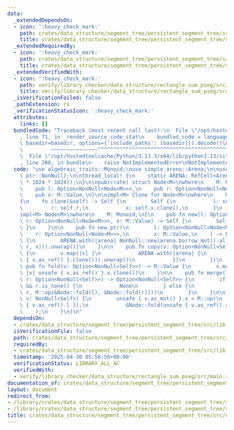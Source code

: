 ```yaml
---
data:
  _extendedDependsOn:
  - icon: ':heavy_check_mark:'
    path: crates/data_structure/segment_tree/persistent_segment_tree/src/lib.rs
    title: crates/data_structure/segment_tree/persistent_segment_tree/src/lib.rs
  _extendedRequiredBy:
  - icon: ':heavy_check_mark:'
    path: crates/data_structure/segment_tree/persistent_segment_tree/src/lib.rs
    title: crates/data_structure/segment_tree/persistent_segment_tree/src/lib.rs
  _extendedVerifiedWith:
  - icon: ':heavy_check_mark:'
    path: verify/library_checker/data_structure/rectangle_sum_pseg/src/main.rs
    title: verify/library_checker/data_structure/rectangle_sum_pseg/src/main.rs
  _isVerificationFailed: false
  _pathExtension: rs
  _verificationStatusIcon: ':heavy_check_mark:'
  attributes:
    links: []
  bundledCode: "Traceback (most recent call last):\n  File \"/opt/hostedtoolcache/Python/3.13.3/x64/lib/python3.13/site-packages/onlinejudge_verify/documentation/build.py\"\
    , line 71, in _render_source_code_stat\n    bundled_code = language.bundle(stat.path,\
    \ basedir=basedir, options={'include_paths': [basedir]}).decode()\n          \
    \         ~~~~~~~~~~~~~~~^^^^^^^^^^^^^^^^^^^^^^^^^^^^^^^^^^^^^^^^^^^^^^^^^^^^^^^^^^^^^^^^^^\n\
    \  File \"/opt/hostedtoolcache/Python/3.13.3/x64/lib/python3.13/site-packages/onlinejudge_verify/languages/rust.py\"\
    , line 288, in bundle\n    raise NotImplementedError\nNotImplementedError\n"
  code: "use algebraic_traits::Monoid;\nuse simple_arena::Arena;\n\nuse std::{cell::RefCell,\
    \ ptr::NonNull};\n\nthread_local! {\n    static ARENA: RefCell<Arena> = RefCell::new(Arena::new(1024\
    \ * 1024 * 1024));\n}\n\npub(crate) struct Node<M>\nwhere\n    M: Monoid,\n{\n\
    \    pub l: Option<NonNull<Node<M>>>,\n    pub r: Option<NonNull<Node<M>>>,\n\
    \    pub x: M::Value,\n}\n\nimpl<M> Clone for Node<M>\nwhere\n    M: Monoid,\n\
    {\n    fn clone(&self) -> Self {\n        Self {\n            l: self.l,\n   \
    \         r: self.r,\n            x: self.x.clone(),\n        }\n    }\n}\n\n\
    impl<M> Node<M>\nwhere\n    M: Monoid,\n{\n    pub fn new(l: Option<NonNull<Node<M>>>,\
    \ r: Option<NonNull<Node<M>>>, x: M::Value) -> Self {\n        Self { l, r, x\
    \ }\n    }\n\n    pub fn new_ptr(\n        l: Option<NonNull<Node<M>>>,\n    \
    \    r: Option<NonNull<Node<M>>>,\n        x: M::Value,\n    ) -> NonNull<Self>\
    \ {\n        ARENA.with(|arena| NonNull::new(arena.borrow_mut().alloc(Self::new(l,\
    \ r, x))).unwrap())\n    }\n\n    pub fn copy(v: Option<NonNull<Self>>) -> Option<NonNull<Self>>\
    \ {\n        v.map(|v| {\n            ARENA.with(|arena| {\n                NonNull::new(arena.borrow_mut().alloc(unsafe\
    \ { v.as_ref() }.clone())).unwrap()\n            })\n        })\n    }\n\n   \
    \ pub fn fold(v: Option<NonNull<Self>>) -> M::Value {\n        v.map_or(M::unit(),\
    \ |v| unsafe { v.as_ref() }.x.clone())\n    }\n\n    pub fn merge(l: Option<NonNull<Self>>,\
    \ r: Option<NonNull<Self>>) -> Option<NonNull<Self>> {\n        if l.is_none()\
    \ && r.is_none() {\n            None\n        } else {\n            Some(Node::new_ptr(l,\
    \ r, M::op(&Node::fold(l), &Node::fold(r))))\n        }\n    }\n\n    pub fn update(mut\
    \ v: NonNull<Self>) {\n        unsafe { v.as_mut() }.x = M::op(\n            &Node::fold(unsafe\
    \ { v.as_ref().l }),\n            &Node::fold(unsafe { v.as_ref().r }),\n    \
    \    );\n    }\n}\n"
  dependsOn:
  - crates/data_structure/segment_tree/persistent_segment_tree/src/lib.rs
  isVerificationFile: false
  path: crates/data_structure/segment_tree/persistent_segment_tree/src/node.rs
  requiredBy:
  - crates/data_structure/segment_tree/persistent_segment_tree/src/lib.rs
  timestamp: '2025-04-30 05:56:56+00:00'
  verificationStatus: LIBRARY_ALL_AC
  verifiedWith:
  - verify/library_checker/data_structure/rectangle_sum_pseg/src/main.rs
documentation_of: crates/data_structure/segment_tree/persistent_segment_tree/src/node.rs
layout: document
redirect_from:
- /library/crates/data_structure/segment_tree/persistent_segment_tree/src/node.rs
- /library/crates/data_structure/segment_tree/persistent_segment_tree/src/node.rs.html
title: crates/data_structure/segment_tree/persistent_segment_tree/src/node.rs
---
```

